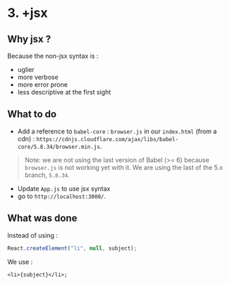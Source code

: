 # 3. +jsx

## Why jsx ?

Because the non-jsx syntax is :

- uglier
- more verbose
- more error prone
- less descriptive at the first sight

## What to do

- Add a reference to `babel-core` : `browser.js` in our `index.html` (from a cdn) : `https://cdnjs.cloudflare.com/ajax/libs/babel-core/5.8.34/browser.min.js`.
> Note: we are not using the last version of Babel (>= 6) because `browser.js` is not working yet with it. We are using the last of the 5.x branch, `5.8.34`.

- Update `App.js` to use jsx syntax
- go to `http://localhost:3000/`.

## What was done

Instead of using :
```js
React.createElement("li", null, subject);
```

We use : 
```
<li>{subject}</li>;
```
